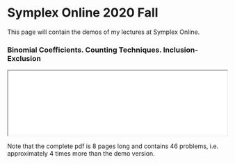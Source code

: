 <h1>
    Symplex Online 2020 Fall
</h1>

<p>
    This page will contain the demos of my lectures at Symplex Online.
</p>

<div class="row">
    <div class="col-4">
        <h3>Binomial Coefficients.  Counting Techniques.  Inclusion-Exclusion</h3>
        <iframe src="/teaching/polonsky/demo/C1-binomial-counting.pdf" width="100%" height="auto"></iframe>
        <p>
            Note that the complete pdf is 8 pages long and contains 46 problems, i.e. approximately 4 times more than the demo version.
        </p>
    </div>
    <div class="col-4">
        <!-- <iframe src="/teaching/polonsky/demo/C1-binomial-counting.pdf" width="100%" height="auto"></iframe> -->
    </div>
    <div class="col-4">
        <!-- <iframe src="/teaching/polonsky/demo/C1-binomial-counting.pdf" width="100%" height="auto"></iframe> -->
    </div>
</div>
